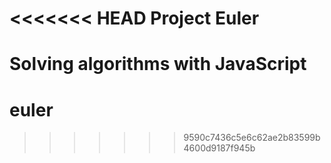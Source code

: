 <<<<<<< HEAD
Project Euler
=====

Solving algorithms with JavaScript 
=======
euler
=====
>>>>>>> 9590c7436c5e6c62ae2b83599b4600d9187f945b
